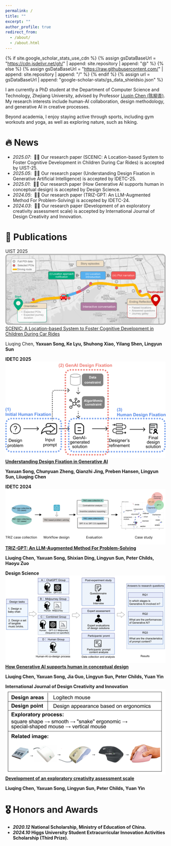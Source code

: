 ```yaml
---
permalink: /
title: ""
excerpt: ""
author_profile: true
redirect_from: 
  - /about/
  - /about.html
---
```


{% if site.google_scholar_stats_use_cdn %}
{% assign gsDataBaseUrl = "https://cdn.jsdelivr.net/gh/" | append: site.repository | append: "@" %}
{% else %}
{% assign gsDataBaseUrl = "https://raw.githubusercontent.com/" | append: site.repository | append: "/" %}
{% endif %}
{% assign url = gsDataBaseUrl | append: "google-scholar-stats/gs_data_shieldsio.json" %}

<span class='anchor' id='about-me'></span>

I am currently a PhD student at the Department of Computer Science and Technology, Zhejiang University, advised by Professor [Liuqin Chen (陈柳青)](https://person.zju.edu.cn/chenlq/). My research interests include human-AI collaboration, design methodology, and generative AI in creative processes.

Beyond academia, I enjoy staying active through sports, including gym workouts and yoga, as well as exploring nature, such as hiking.

# 🔥 News 
- *2025.07*: &nbsp;🎉🎉 Our research paper (SCENIC: A Location-based System to Foster Cognitive Development in Children During Car Rides) is accepted by UIST-25.
- *2025.05*: &nbsp;🎉🎉 Our research paper (Understanding Design Fixation in Generative Artificial Intelligence) is accepted by IDETC-25.
- *2025.01*: &nbsp;🎉🎉 Our research paper (How Generative AI supports human in conceptual design) is accepted by Design Science.
- *2024.05*: &nbsp;🎉🎉 Our research paper (TRIZ-GPT: An LLM-Augmented Method For Problem-Solving) is accepted by IDETC-24.
- *2024.03*: &nbsp;🎉🎉 Our research paper (Development of an exploratory creativity assessment scale) is accepted by International Journal of Design Creativity and Innovation.

# 📝 Publications

<div class='paper-box'>
  <div class='paper-box-image'>
    <div class="badge">UIST 2025</div>
    <img src='images/fig2_POI_new.png' alt="sym" style="max-width: 100%; height: auto;">
  </div>
  <div class='paper-box-text'>
    <a href="https://dl.acm.org/doi/full/10.1145/3746059.3747639">
      SCENIC: A Location-based System to Foster Cognitive Development in Children During Car Rides
    </a>
    <p>Liuqing Chen, <strong>Yaxuan Song<strong>, Ke Lyu, Shuhong Xiao, Yilang Shen, Lingyun Sun</p>
  </div>
</div>

<div class='paper-box'>
  <div class='paper-box-image'>
    <div class="badge">IDETC 2025</div>
    <img src='images/fig_conceptualization.png' alt="sym" style="max-width: 100%; height: auto;">
  </div>
  <div class='paper-box-text'>
    <a href="https://arxiv.org/abs/2502.05870">
      Understanding Design Fixation in Generative AI
    </a>
    <p><strong>Yaxuan Song<strong>, Chunyuan Zheng, Qianzhi Jing, Preben Hansen, Lingyun Sun, Liiuqing Chen</p>
  </div>
</div>

<div class='paper-box'>
  <div class='paper-box-image'>
    <div class="badge">IDETC 2024</div>
    <img src='images/TRIZ——website.png' alt="sym" style="max-width: 100%; height: auto;">
  </div>
  <div class='paper-box-text'>
    <a href="https://asmedigitalcollection.asme.org/IDETC-CIE/proceedings/IDETC-CIE2024/88407/V006T06A010/1208956">
      TRIZ-GPT: An LLM-Augmented Method For Problem-Solving
    </a>
    <p>Liuqing Chen, <strong>Yaxuan Song</strong>, Shixian Ding, Lingyun Sun, Peter Childs, Haoyu Zuo</p>
  </div>
</div>

<div class='paper-box'>
  <div class='paper-box-image'>
    <div class="badge">Design Science</div>
    <img src='images/Design_Science.png' alt="sym" style="max-width: 100%; height: auto;">
  </div>
  <div class='paper-box-text'>
    <a href="https://arxiv.org/abs/2502.00283">
      How Generative AI supports human in conceptual design
    </a>
    <p>Liuqing Chen, <strong>Yaxuan Song</strong>, Jia Guo, Lingyun Sun, Peter Childs, Yuan Yin</p>
  </div>
</div>

<div class='paper-box'>
  <div class='paper-box-image'>
    <div class="badge">International Journal of Design Creativity and Innovation</div>
    <img src='images/E-C_2.png' alt="sym" style="max-width: 100%; height: auto;">
  </div>
  <div class='paper-box-text'>
    <a href="https://www.tandfonline.com/doi/full/10.1080/21650349.2024.2319772">
      Development of an exploratory creativity assessment scale
    </a>
    <p>Liuqing Chen, <strong>Yaxuan Song</strong>, Lingyun Sun, Peter Childs, Yuan Yin</p>
  </div>
</div>

# 🎖 Honors and Awards
- *2020.12* National Scholarship, Ministry of Education of China.
- *2024.10* Higgs University Student Extracurricular Innovation Activities Scholarship (Third Prize).

